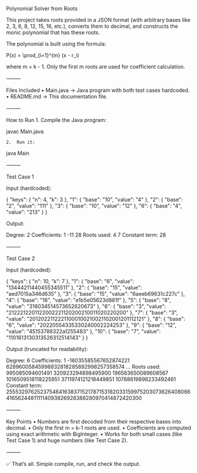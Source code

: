 Polynomial Solver from Roots

This project takes roots provided in a JSON format (with arbitrary bases like 2, 3, 6, 8, 12, 15, 16, etc.), converts them to decimal, and constructs the monic polynomial that has these roots.

The polynomial is built using the formula:

P(x) = \prod_{i=1}^{m} (x - r_i)

where m = k - 1. Only the first m roots are used for coefficient calculation.

⸻

Files Included
	•	Main.java → Java program with both test cases hardcoded.
	•	README.md → This documentation file.

⸻

How to Run
	1.	Compile the Java program:

javac Main.java


	2.	Run it:

java Main



⸻

Test Case 1

Input (hardcoded):

{
  "keys": { "n": 4, "k": 3 },
  "1": { "base": "10", "value": "4" },
  "2": { "base": "2", "value": "111" },
  "3": { "base": "10", "value": "12" },
  "6": { "base": "4", "value": "213" }
}

Output:

Degree: 2
Coefficients: 1 -11 28
Roots used: 4 7
Constant term: 28


⸻

Test Case 2

Input (hardcoded):

{
  "keys": { "n": 10, "k": 7 },
  "1": { "base": "6", "value": "13444211440455345511" },
  "2": { "base": "15", "value": "aed7015a346d635" },
  "3": { "base": "15", "value": "6aeeb69631c227c" },
  "4": { "base": "16", "value": "e1b5e05623d881f" },
  "5": { "base": "8", "value": "316034514573652620673" },
  "6": { "base": "3", "value": "2122212201122002221120200210011020220200" },
  "7": { "base": "3", "value": "20120221122211000100210021102001201112121" },
  "8": { "base": "6", "value": "20220554335330240002224253" },
  "9": { "base": "12", "value": "45153788322a1255483" },
  "10": { "base": "7", "value": "1101613130313526312514143" }
}

Output (truncated for readability):

Degree: 6
Coefficients: 1 -16035585567652874221 62896005845998832818285892998257358574 ...
Roots used: 995085094601491 320923294898495900 196563650089608567 1016509518118225951 3711974121218449851 10788619898233492461
Constant term: 2555329762523754641638371521787153182033159975203073626408066416562448111114093826928388280970414872420300


⸻

Key Points
	•	Numbers are first decoded from their respective bases into decimal.
	•	Only the first m = k-1 roots are used.
	•	Coefficients are computed using exact arithmetic with BigInteger.
	•	Works for both small cases (like Test Case 1) and huge numbers (like Test Case 2).

⸻

✅ That’s all. Simple compile, run, and check the output.
